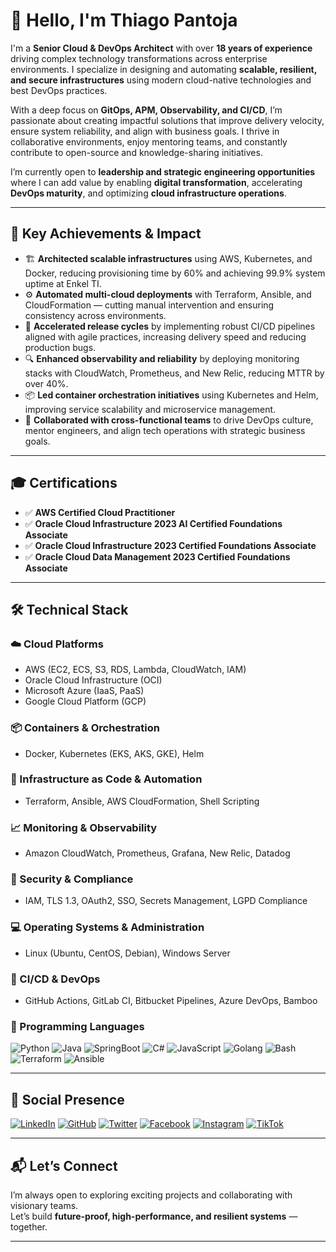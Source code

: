 # 👋 Hello, I'm Thiago Pantoja

I'm a **Senior Cloud & DevOps Architect** with over **18 years of experience** driving complex technology transformations across enterprise environments. I specialize in designing and automating **scalable, resilient, and secure infrastructures** using modern cloud-native technologies and best DevOps practices.

With a deep focus on **GitOps, APM, Observability, and CI/CD**, I’m passionate about creating impactful solutions that improve delivery velocity, ensure system reliability, and align with business goals. I thrive in collaborative environments, enjoy mentoring teams, and constantly contribute to open-source and knowledge-sharing initiatives.

I’m currently open to **leadership and strategic engineering opportunities** where I can add value by enabling **digital transformation**, accelerating **DevOps maturity**, and optimizing **cloud infrastructure operations**.

---

## 🌟 Key Achievements & Impact

- 🏗️ **Architected scalable infrastructures** using AWS, Kubernetes, and Docker, reducing provisioning time by 60% and achieving 99.9% system uptime at Enkel TI.
- ⚙️ **Automated multi-cloud deployments** with Terraform, Ansible, and CloudFormation — cutting manual intervention and ensuring consistency across environments.
- 🚀 **Accelerated release cycles** by implementing robust CI/CD pipelines aligned with agile practices, increasing delivery speed and reducing production bugs.
- 🔍 **Enhanced observability and reliability** by deploying monitoring stacks with CloudWatch, Prometheus, and New Relic, reducing MTTR by over 40%.
- 📦 **Led container orchestration initiatives** using Kubernetes and Helm, improving service scalability and microservice management.
- 🤝 **Collaborated with cross-functional teams** to drive DevOps culture, mentor engineers, and align tech operations with strategic business goals.

---

## 🎓 Certifications

- ✅ **AWS Certified Cloud Practitioner**
- ✅ **Oracle Cloud Infrastructure 2023 AI Certified Foundations Associate**
- ✅ **Oracle Cloud Infrastructure 2023 Certified Foundations Associate**
- ✅ **Oracle Cloud Data Management 2023 Certified Foundations Associate**

---

## 🛠️ Technical Stack

### ☁️ Cloud Platforms
- AWS (EC2, ECS, S3, RDS, Lambda, CloudWatch, IAM)
- Oracle Cloud Infrastructure (OCI)
- Microsoft Azure (IaaS, PaaS)
- Google Cloud Platform (GCP)

### 📦 Containers & Orchestration
- Docker, Kubernetes (EKS, AKS, GKE), Helm

### 🧱 Infrastructure as Code & Automation
- Terraform, Ansible, AWS CloudFormation, Shell Scripting

### 📈 Monitoring & Observability
- Amazon CloudWatch, Prometheus, Grafana, New Relic, Datadog

### 🔐 Security & Compliance
- IAM, TLS 1.3, OAuth2, SSO, Secrets Management, LGPD Compliance

### 💻 Operating Systems & Administration
- Linux (Ubuntu, CentOS, Debian), Windows Server

### 🚀 CI/CD & DevOps
- GitHub Actions, GitLab CI, Bitbucket Pipelines, Azure DevOps, Bamboo

### 💬 Programming Languages
![Python](https://img.shields.io/badge/Python-3776AB?style=for-the-badge&logo=python&logoColor=white)
![Java](https://img.shields.io/badge/Java-ED8B00?style=for-the-badge&logo=java&logoColor=white)
![SpringBoot](https://img.shields.io/badge/Spring_Boot-6DB33F?style=for-the-badge&logo=spring-boot&logoColor=white)
![C#](https://img.shields.io/badge/C%23-239120?style=for-the-badge&logo=c-sharp&logoColor=white)
![JavaScript](https://img.shields.io/badge/JavaScript-F7DF1E?style=for-the-badge&logo=javascript&logoColor=black)
![Golang](https://img.shields.io/badge/Go-00ADD8?style=for-the-badge&logo=go&logoColor=white)
![Bash](https://img.shields.io/badge/Shell_Script-121011?style=for-the-badge&logo=gnu-bash&logoColor=white)
![Terraform](https://img.shields.io/badge/Terraform-7B42BC?style=for-the-badge&logo=terraform&logoColor=white)
![Ansible](https://img.shields.io/badge/Ansible-EE0000?style=for-the-badge&logo=ansible&logoColor=white)

---

## 📢 Social Presence

[![LinkedIn](https://img.shields.io/badge/LinkedIn-0A66C2?style=for-the-badge&logo=linkedin&logoColor=white)](https://linkedin.com/in/thiagorpapntoja)
[![GitHub](https://img.shields.io/badge/GitHub-000?style=for-the-badge&logo=github&logoColor=white)](https://github.com/thiagorodriguespantoja)
[![Twitter](https://img.shields.io/badge/Twitter-1DA1F2?style=for-the-badge&logo=twitter&logoColor=white)](https://twitter.com/othiagorpantoja)
[![Facebook](https://img.shields.io/badge/Facebook-1877F2?style=for-the-badge&logo=facebook&logoColor=white)](https://facebook.com/thiagorpantoja)
[![Instagram](https://img.shields.io/badge/Instagram-E4405F?style=for-the-badge&logo=instagram&logoColor=white)](https://instagram.com/euthiagorpantoja)
[![TikTok](https://img.shields.io/badge/TikTok-000000?style=for-the-badge&logo=tiktok&logoColor=white)](https://tiktok.com/@euthiagorpantoja)

---

## 📬 Let’s Connect

I’m always open to exploring exciting projects and collaborating with visionary teams.  
Let’s build **future-proof, high-performance, and resilient systems** — together.

---

